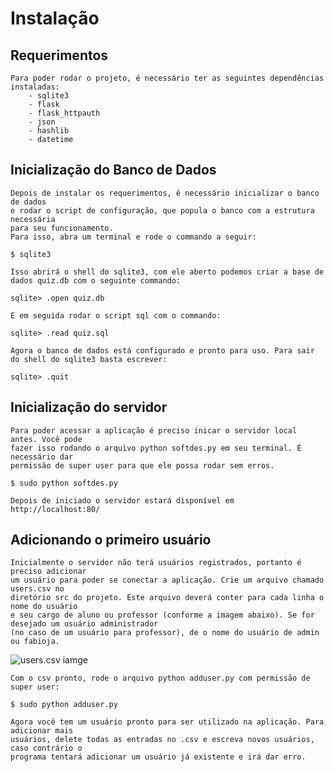 # Instalação  
  
## Requerimentos  

    Para poder rodar o projeto, é necessário ter as seguintes dependências instaladas:  
        - sqlite3  
        - flask  
        - flask_httpauth  
        - json  
        - hashlib  
        - datetime  

## Inicialização do Banco de Dados

    Depois de instalar os requerimentos, é necessário inicializar o banco de dados  
    e rodar o script de configuração, que popula o banco com a estrutura necessária  
    para seu funcionamento.  
    Para isso, abra um terminal e rode o commando a seguir:  
    
    $ sqlite3
    
    Isso abrirá o shell do sqlite3, com ele aberto podemos criar a base de dados quiz.db com o seguinte commando:

    sqlite> .open quiz.db

    E em seguida rodar o script sql com o commando:

    sqlite> .read quiz.sql

    Agora o banco de dados está configurado e pronto para uso. Para sair do shell do sqlite3 basta escrever:
    
    sqlite> .quit

## Inicialização do servidor
    
    Para poder acessar a aplicação é preciso inicar o servidor local antes. Você pode  
    fazer isso rodando o arquivo python softdes.py em seu terminal. É necessário dar  
    permissão de super user para que ele possa rodar sem erros.
    
    $ sudo python softdes.py
    
    Depois de iniciado o servidor estará disponível em http://localhost:80/

## Adicionando o primeiro usuário

    Inicialmente o servidor não terá usuários registrados, portanto é preciso adicionar  
    um usuário para poder se conectar a aplicação. Crie um arquivo chamado users.csv no  
    diretório src do projeto. Este arquivo deverá conter para cada linha o nome do usuário  
    e seu cargo de aluno ou professor (conforme a imagem abaixo). Se for desejado um usuário administrador   
    (no caso de um usuário para professor), de o nome do usuário de admin ou fabioja.
    
![users.csv iamge](https://imgur.com/m1huFhZ.png)

    Com o csv pronto, rode o arquivo python adduser.py com permissão de super user:
    
    $ sudo python adduser.py
    
    Agora você tem um usuário pronto para ser utilizado na aplicação. Para adicionar mais  
    usuários, delete todas as entradas no .csv e escreva novos usuários, caso contrário o  
    programa tentará adicionar um usuário já existente e irá dar erro.
    

